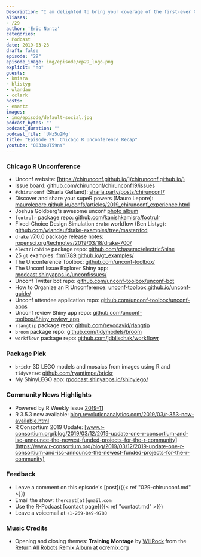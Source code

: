 ```yaml
---
Description: "I am delighted to bring your coverage of the first-ever Chicago R Unconference in episode 29 of the R-Podcast!  I share perspectives on many of the great projects addressed in this unconference, ranging from new metrics on machine text translations to an entire unconference toolbox. Be sure to check the extensive show notes for links to these projects. Plus the return of highlights from the R community, including two newly-funded R Consortium projects. Thank you for listening and I hope you enjoy this episode!" 
aliases:
- /29
author: 'Eric Nantz'
categories:
- Podcast
date: 2019-03-23
draft: false
episode: "29"
episode_image: img/episode/ep29_logo.png
explicit: "no"
guests:
- kmisra
- blistyg
- wlandau
- cclark
hosts:
- enantz
images:
- img/episode/default-social.jpg
podcast_bytes: ""
podcast_duration: ""
podcast_file: 'UNz5u2Mg'
title: "Episode 29: Chicago R Unconference Recap"
youtube: "0833oUT59nY"
---
```


### Chicago R Unconference 

* Unconf website: [https://chirunconf.github.io/](chirunconf.github.io/)
* Issue board: [github.com/chirunconf/chirunconf19/issues](https://github.com/chirunconf/chirunconf19/issues)
* `#chirunconf` (Sharla Gelfand): [sharla.party/posts/chirunconf/](https://sharla.party/posts/chirunconf/)
* Discover and share your supeR powers (Mauro Lepore): [maurolepore.github.io/confs/articles/2019_chirunconf_experience.html](https://maurolepore.github.io/confs/articles/2019_chirunconf_experience.html)
* Joshua Goldberg's awesome unconf [photo album](https://photos.google.com/share/AF1QipPJmgx7AVbz_ELCTEPz583dK1m_nwQNIVnN4yDNVN7LHCQ9olWQBw7TSCeA1QwDxA?key=MmVHT1hLQ1ZoeGJzUHhuc0VMTXo1YzFDNDFNSkd3)
* `footrulr` package repo: [github.com/kanishkamisra/footrulr](https://github.com/kanishkamisra/footrulr)
* Fixed-Choice Design Simulation `drake` workflow (Ben Listyg):  [github.com/wlandau/drake-examples/tree/master/fcd](https://github.com/wlandau/drake-examples/tree/master/fcd)
* `drake` v7.0.0 package release notes: [ropensci.org/technotes/2019/03/18/drake-700/](https://ropensci.org/technotes/2019/03/18/drake-700/)
* `electricShine` package repo: [github.com/chasemc/electricShine](https://github.com/chasemc/electricShine)
* 25 `gt` examples: [frm1789.github.io/gt_examples/](https://frm1789.github.io/gt_examples/)
* The Unconference Toolbox: [github.com/unconf-toolbox/](https://github.com/unconf-toolbox/)
* The Unconf Issue Explorer Shiny app: [rpodcast.shinyapps.io/unconfissues/](https://rpodcast.shinyapps.io/unconfissues/)
* Unconf Twitter bot repo: [github.com/unconf-toolbox/unconf-bot](https://github.com/unconf-toolbox/unconf-bot)
* How to Organize an R Unconference: [unconf-toolbox.github.io/unconf-guide/](https://unconf-toolbox.github.io/unconf-guide/)
* Unconf attendee application repo: [github.com/unconf-toolbox/unconf-apps](https://github.com/unconf-toolbox/unconf-apps)
* Unconf review Shiny app repo: [github.com/unconf-toolbox/Shiny_review_app](https://github.com/unconf-toolbox/Shiny_review_app) 
* `rlangtip` package repo: [github.com/revodavid/rlangtip](https://github.com/revodavid/rlangtip)
* `broom` package repo: [github.com/tidymodels/broom](https://github.com/tidymodels/broom)
* `workflowr` package repo: [github.com/jdblischak/workflowr](https://github.com/jdblischak/workflowr)

### Package Pick

* `brickr` 3D LEGO models and mosaics from images using R and `tidyverse`: [github.com/ryantimpe/brickr](https://github.com/ryantimpe/brickr)
* My ShinyLEGO app: [rpodcast.shinyapps.io/shinylego/](https://rpodcast.shinyapps.io/shinylego/)

### Community News Highlights

* Powered by R Weekly issue [2019-11](https://rweekly.org/#RWeekly2019-11R3.5.3,RConsortium,chirunconf)
* R 3.5.3 now available: [blog.revolutionanalytics.com/2019/03/r-353-now-available.html](https://blog.revolutionanalytics.com/2019/03/r-353-now-available.html)
* R Consortium 2019 Update: [www.r-consortium.org/blog/2019/03/12/2019-update-one-r-consortium-and-isc-announce-the-newest-funded-projects-for-the-r-community](https://www.r-consortium.org/blog/2019/03/12/2019-update-one-r-consortium-and-isc-announce-the-newest-funded-projects-for-the-r-community)

### Feedback

- Leave a comment on this episode's [post]({{< ref "029-chirunconf.md" >}})
- Email the show: `thercast[at]gmail.com`
- Use the R-Podcast [contact page]({{< ref "contact.md" >}})
- Leave a voicemail at `+1-269-849-9780`

### Music Credits

- Opening and closing themes: __Training Montage__ by [WillRock](http://ocremix.org/artist/5043/willrock)  from the [Return All Robots Remix Album](http://ocremix.org/events/returnallrobots/) at [ocremix.org](http://ocremix.org/)
